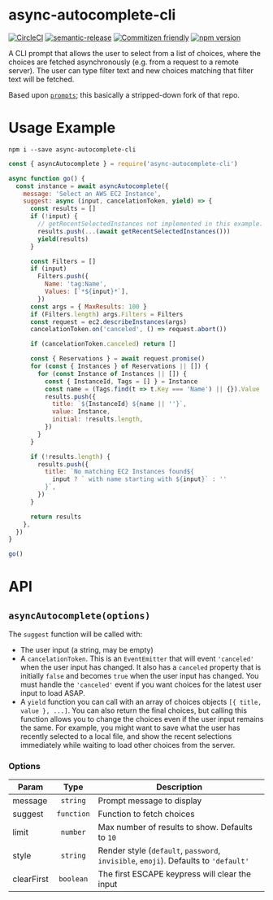 # async-autocomplete-cli

[![CircleCI](https://circleci.com/gh/jcoreio/async-autocomplete-cli.svg?style=svg)](https://circleci.com/gh/jcoreio/async-autocomplete-cli)
[![semantic-release](https://img.shields.io/badge/%20%20%F0%9F%93%A6%F0%9F%9A%80-semantic--release-e10079.svg)](https://github.com/semantic-release/semantic-release)
[![Commitizen friendly](https://img.shields.io/badge/commitizen-friendly-brightgreen.svg)](http://commitizen.github.io/cz-cli/)
[![npm version](https://badge.fury.io/js/async-autocomplete-cli.svg)](https://badge.fury.io/js/async-autocomplete-cli)

A CLI prompt that allows the user to select from a list of choices, where the choices are fetched asynchronously
(e.g. from a request to a remote server). The user can type filter text and new choices matching that filter text
will be fetched.

Based upon [`prompts`](https://github.com/terkelg/prompts); this basically a stripped-down fork of that repo.

# Usage Example

```
npm i --save async-autocomplete-cli
```

```js
const { asyncAutocomplete } = require('async-autocomplete-cli')

async function go() {
  const instance = await asyncAutocomplete({
    message: 'Select an AWS EC2 Instance',
    suggest: async (input, cancelationToken, yield) => {
      const results = []
      if (!input) {
        // getRecentSelectedInstances not implemented in this example.
        results.push(...(await getRecentSelectedInstances()))
        yield(results)
      }

      const Filters = []
      if (input)
        Filters.push({
          Name: 'tag:Name',
          Values: [`*${input}*`],
        })
      const args = { MaxResults: 100 }
      if (Filters.length) args.Filters = Filters
      const request = ec2.describeInstances(args)
      cancelationToken.on('canceled', () => request.abort())

      if (cancelationToken.canceled) return []

      const { Reservations } = await request.promise()
      for (const { Instances } of Reservations || []) {
        for (const Instance of Instances || []) {
          const { InstanceId, Tags = [] } = Instance
          const name = (Tags.find(t => t.Key === 'Name') || {}).Value
          results.push({
            title: `${InstanceId} ${name || ''}`,
            value: Instance,
            initial: !results.length,
          })
        }
      }

      if (!results.length) {
        results.push({
          title: `No matching EC2 Instances found${
            input ? ` with name starting with ${input}` : ''
          }`,
        })
      }

      return results
    },
  })
}

go()
```

# API

## `asyncAutocomplete(options)`

The `suggest` function will be called with:

- The user input (a string, may be empty)
- A `cancelationToken`. This is an `EventEmitter` that will event `'canceled'` when the user input has changed.
  It also has a `canceled` property that is initially `false` and becomes `true` when the user input has changed.
  You must handle the `'canceled'` event if you want choices for the latest user input to load ASAP.
- A `yield` function you can call with an array of choices objects `[{ title, value }, ...]`. You can also return the
  final choices, but calling this function
  allows you to change the choices even if the user input remains the same. For example, you might want to save what the user has recently selected to a local
  file, and show the recent selections immediately while waiting to load other choices from the server.

### Options

| Param      |    Type    | Description                                                                                                        |
| ---------- | :--------: | ------------------------------------------------------------------------------------------------------------------ |
| message    |  `string`  | Prompt message to display                                                                                          |
| suggest    | `function` | Function to fetch choices                                                                                          |
| limit      |  `number`  | Max number of results to show. Defaults to `10`                                                                    |
| style      |  `string`  | Render style (`default`, `password`, `invisible`, `emoji`). Defaults to `'default'`                                |
| clearFirst | `boolean`  | The first ESCAPE keypress will clear the input                                                                     |
